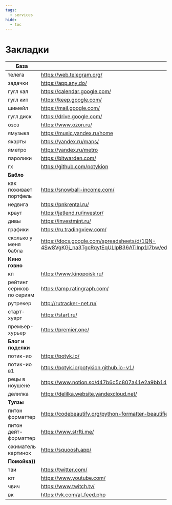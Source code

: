 ```yaml
---
tags:
  - services
hide:
  - toc
---
```


# Закладки

| **База**                        |                                                                                                |
|---------------------------|------------------------------------------------------------------------------------------------|
| телега                    | https://web.telegram.org/                                                                      |
| задачки                   | https://app.any.do/                                                                            |
| гугл кал                  | https://calendar.google.com/                                                                   |
| гугл кип                  | https://keep.google.com/                                                                       |
| шимейл                    | https://mail.google.com/                                                                       |
| гугл диск                 | https://drive.google.com/                                                                      |
| озоз                      | https://www.ozon.ru/                                                                           |
| ямузыка                   | https://music.yandex.ru/home                                                                   |
| якарты                    | https://yandex.ru/maps/                                                                        |
| яметро                    | https://yandex.ru/metro                                                                        |
| паролики                  | https://bitwarden.com/                                                                         |
| гх                        | https://github.com/potykion                                                                    |
| **Бабло**                 |                                                                                                |
| как поживает портфель     | https://snowball-income.com/                                                                   |
| недвига                   | https://pnkrental.ru/                                                                          |
| краут                     | https://jetlend.ru/investor/                                                                   |
| дивы                      | https://investmint.ru/                                                                         |
| графики                   | https://ru.tradingview.com/                                                                    |
| сколько у меня бабла      | https://docs.google.com/spreadsheets/d/1QN-4Sw8VgKGj_na3TgcRqytEqULIpB36ATiInp1l7bw/edit#gid=0 |
| **Кино говно**            |                                                                                                |
| кп                        | https://www.kinopoisk.ru/                                                                      |
| рейтинг сериков по сериям | https://amp.ratingraph.com/                                                                    |
| рутрекер                  | http://rutracker-net.ru/                                                                       |
| старт-хуярт               | https://start.ru/                                                                              |
| премьер-хурьер            | https://premier.one/                                                                           |
| **Блог и поделки**        |                                                                                                |
| потик-ио                  | https://potyk.io/                                                                              |
| потик-ио в1               | https://potyk.io/potykion.github.io-v1/                                                        |
| рецы в ноушене            | https://www.notion.so/d47b6c5c807a41e2a9bb145632a20a5b                                         |
| делилка                   | https://delilka.website.yandexcloud.net/                                                       |
| **Тулзы**                 |                                                                                                |
| питон форматтер           | https://codebeautify.org/python-formatter-beautifier                                           | 
| питон дейт-форматтер      | https://www.strfti.me/                                                                         | 
| сжиматель картинок        | https://squoosh.app/                                                                           |
| **Помойка))**             |                                                                                                |
| тви                       | https://twitter.com/                                                                           |
| ют                        | https://www.youtube.com/                                                                       |
| чвич                      | https://www.twitch.tv/                                                                         |
| вк                        | https://vk.com/al_feed.php                                                                     |
